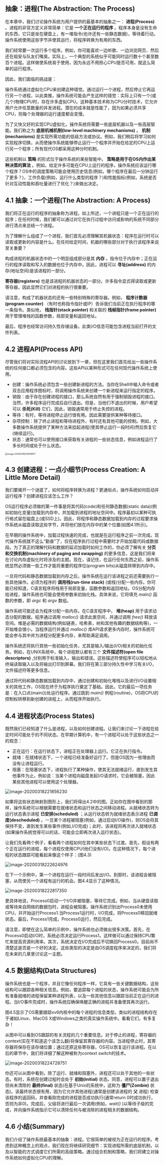 ## 抽象：进程(The Abstraction: The Process)

在本章中，我们讨论操作系统为用户提供的最基本的抽象之一： **进程(Process)** 。进程的非官方定义非常简单：它是 **一个正在运行的程序** 。程序本身是没有生命的东西，它只是坐在硬盘上，有一堆指令(也许还有一些静态数据)，等待着行动。操作系统使用这些字节并使其运行，将程序转换为有用的东西。

我们经常要一次运行多个程序。例如，你可能喜欢一边听歌、一边浏览网页、然后还在祖安与队友们嘴臭。实际上，一个典型的系统似乎可能同时运行数十个甚至数百个进程。这样做使系统易于使用，因为永远不用担心CPU是否可用，就这么简单的运行程序。

因此，我们面临的挑战是：

操作系统通过虚拟化CPU来创建这种错觉。通过运行一个进程，然后停止它再运行另一个进程，以此类推，操作系统可能会产生这样的错觉：实际上只有一个(或几个)物理CPU时，存在许多虚拟CPU。这种基本技术称为CPU分时技术，它允许用户允许任意数量的并发进程。潜在的成本就是性能了，因为如果必须共享CPU，则每个处理器的运行速度都会变慢。

为了又快又好的实现CPU虚拟化，操作系统将需要一些底层机器以及一些高层智能。我们称之为 **底层机械机制(low-level machinery mechanisms)** 。 **机制(mechanisms)** 是实现所需功能的低级方法或协议。例如，我们稍后将学习如何实现程序切换，从而使操作系统能够停止运行一个程序并开始在给定的CPU上运行另一个程序；所有现代OS都采用这种分时机制。

这些机制以 **策略** 的形式位于操作系统的某些智能中。 **策略是用于在OS内作出某种决策的算法** 。例如，给定许多可能在CPU上运行的程序，操作系统应该运行哪个程序？OS中的调度策略可能会使用历史信息(例如，哪个程序在最后一分钟运行了更多？)，工作负载(例如，运行什么类型的程序？)和性能指标(例如，系统是否针对互动性能和吞吐量进行了优化？)来做出决定。

## 4.1 抽象：一个进程(The Abstraction: A Process)

我们将正在运行的程序的抽象称为进程。如上所述，一个进程只是一个正在运行的程序；在任何时候，我们都可以通过对它在执行过程中访问或影响的系统不同部分进行清点来总结一个进程。

为了理解什么组成了一个进程，我们首先必须理解其机器状态：程序在运行时可以读取或更新的内容是什么。在任何给定时间，机器的哪些部分对于执行该程序来说至关重要？

构成进程的机器状态中的一个明显组成部分是其 **内存** 。指令位于内存中；正在运行的程序读取和写入的数据也位于内存中。因此，进程可以 **寻址(address)** 的内存(地址空间)是该进程的一部分。

 **寄存器(registers)** 也是该进程的机器状态的一部分。许多指令显式得读取或更新寄存器，因此显然它们对进程的执行很重要。

请注意，构成了机器状态的还有一些特别特殊的寄存器。例如， **程序计数器(program counter)** （有时也称指令指针或IP）告诉我们当前正在执行程序的哪一条指令。类似地， **栈指针(stack pointer)** 和关联的 **栈帧指针(frame pointer)** 用于管理堆栈的函数参数，局部变量和返回地址。

最后，程序也经常访问持久性存储设备。此类I/O信息可能包含进程当前打开的文件列表。

## 4.2 进程API(Process API)

尽管我们将对实际流程API的讨论放到下一章，但在这里我们首先给出一些操作系统的任何接口都必须包含的内容。这些API以某种形式可在任何现代操作系统上使用。

- 创建：操作系统必须包含一些创建新进程的方法。当你在Shell中输入命令或者双击应用程序图标时，将调用操作系统来创建一个新进程来运行指定的程序。
- 销毁：由于存在创建进程的接口，那么系统自然有用于强制销毁进程的接口。当然，许多程序运行完成后自行退出。但是，当他们不退出的时候，用户希望可以 **杀死(Kill)** 它们，因此，销毁通常用于终止失控的进程。
- 等待：有时，等待进程停止运行很有用。因此需要提供某种等待接口。
- 杂项控制：除了终止进程和等待进程外，有时还有其他可能的控制。例如，大多数操作系统提供了某种方法来挂起进程(使其停止运行一段时间)然后恢复它(继续运行)。
- 状态：通常也可以使用接口来获取有关进程的一些状态信息，例如进程运行了多长时间或处于什么状态。

<img src="image-20200318212659517.png" alt="image-20200318212659517" style="zoom:50%;" />

## 4.3 创建进程：一点小细节(Process Creation: A Little More Detail)

我们要揭开一个谜底了，如何将程序转换为进程？更通俗点，操作系统如何启动并运行程序？创建进程应该怎么工作？

OS运行程序必须做的第一件事是将其代码(code)和任何静态数据(static data)(例如初始化变量)加载到内存中，并加载到进程的地址空间中。程序最初以某种可执行格式留在磁盘上(或SSD上)。因此，将程序和静态数据加载到内存的过程要求操作系统从磁盘读取这些字节，并将他们放在内存中的某个位置(如图4.1所示)。

在早期的操作系统中，加载过程快速的完成，也就是在运行程序之前一次完成。现代操作系统就不这么“勤奋”了，仅在程序执行过程中需要时才开始加载代码或数据段。为了真正的理解代码和数据的延迟加载时如何工作的，你必须了解有关 **分页和交换机制(machinery of paging and swapping)** 的更多信息，这是我们将来在讨论内存虚拟化时将涉及的主题。现在，请记住，在运行任何东西之前，操作系统显然必须做一些工作才能将重要的程序位(program bits)从磁盘转移到内存中。

一旦将代码和静态数据加载到内存之后，操作系统在运行该进程之前还需要执行一些其他操作。必须为程序的 **调用栈(run-time stack)** (或栈)分配一些内存。你可能已经知道，C语言程序将栈用于局部变量，函数参数和返回地址。OS分配内存给进程，操作系统也可能会使用参数来初始化栈。具体来说，它将填充 *main()* 函数的参数，即 *argc* 和 *argv* 数组。

操作系统可能还会为程序分配一些内存。在C语言程序中， **堆(heap)** 用于请求动态分配的数据。程序通过调用 *malloc()* 请求此类空间，并通过调用 *free()* 释放该空间。堆是必需的数据结构(例如链表，哈希表，树和其他有趣的数据结构等)，一开始堆会很小。当程序运行并通过 *malloc()* 库API请求更多内存时，操作系统可能会参与其中并为进程分配更多内存，来帮助满足调用。

操作系统还将执行其他一些初始化任务，尤其是输入/输出(I/O)相关的初始化任务。例如，在UNIX系统中，每个进程默认都有三个 **文件描述符(open file descriptors)** ,分别用于标准输入，输出和错误。这些描述符使程序可以轻松地从终端读取输入以及将输出打印到屏幕。我们将在第三部分持久性中学习有关I/O，文件描述符等更多信息。

通过将代码和静态数据加载到内存中，通过创建和初始化堆栈以及进行I/O设置相关的其他工作，OS现在终于为程序执行奠定了基础。因此，它的最后一项任务是：在入口点(main())处运行程序。通过跳到 *main()* 例程(routine)，OS将CPU的控制权转移到新创建的进程上，从而程序开始执行。

## 4.4 进程状态(Process States)

既然我们已经知道了什么是进程，以及如何创建进程。让我们来讨论一下进程在给定时间可能处于的不同状态。在早期计算机中，有一个进程可以处于这些状态之一的观念：

- 正在运行：在运行状态下，进程正在处理器上运行。它正在执行指令。
- 就绪：在就绪状态下，一个进程已经准备好运行了。但是OS因为一些理由而没有让进程运行。
- 阻塞：在阻塞状态下，进程执行了某种操作，使其无法就绪运行，直到发生其他事件为止。例如说：当某个进程向磁盘发起I/O请求时，它会被阻塞，因此某些其他进程可以使用这个处理器。

![image-20200318221856230](image-20200318221856230.png)

如果将这些状态映射到图形上，我们将得出4.2中的图。正如你在图中看到的那样，操作系统可以根据需要在就绪状态和运行状态之间移动进程。从就绪状态转为运行状态表示进程 **已安排(scheduled)** ；从运行状态转为就绪状态表示进程 **已调度(descheduled)** 。一旦某个进程被阻塞(例如，通过启动I/O操作)，则OS会将其保持不变，直到发生某些事件(例如,I/O完成)；此时，该进程将再次进入就绪状态(如果操作系统觉得可以的话，可能会立即再次进入运行状态)。

让我们先看两个例子，看看两个进程如何在其中某些状态下过渡。首先，假设有两个正在运行的进程，每个进程仅使用CPU(他们没有I/O)。在这种情况下，每个进程的状态跟踪可能看起来像这个样子：(图4.3)

![image-20200318222624976](image-20200318222624976.png)

在下一个示例中，第一个进程在运行一段时间后发出I/O。到那时，该进程会被阻塞，从而使另一个进程有运行的机会。图4.4显示了这种情况。

![image-20200318222817350](image-20200318222817350.png)

更具体地说，Process0启动一个I/O并被阻塞，等待它完成。例如，当从硬盘读取或等待来自网络的数据包时，进程会被阻塞。操作系统识别出Process0未使用CPU，并开始运行Process1.当Process1运行时，I/O完成，将Process0移回就绪状态。最后，Process1完成，Process0运行，然后完成。

请注意，即使在这么简单的示例中，操作系统也必须做出很多决策。首先，在Process0启动I/O时，系统必须决定运行Process1。这样做可以通过保持CPU繁忙来提高资源利用率。其次，系统决定在I/O完成后不切换回Process0。目前尚不清楚这是否是一个好的决定。这些类型的决定是由OS调度程序来决定的，我们将在未来的几章里讨论这一主题。

## 4.5  数据结构(Data Structures)

操作系统也是一个程序，并且它像任何程序一样，它具有一些关键数据结构，这些结构可以跟踪各种相关信息。例如，要追踪每个进程的状态，操作系统可能会为所有准备就绪的进程保留某种进程列表，以及一些其他信息以跟踪当前正在运行的进程。当I/O事件完成时，操作系统应确保唤醒正确的进程并准备使其再次运行。

图4.5显示了OS需要跟踪xv6内核中的每个进程的信息类型。类似的进程结构存在于诸如Linux、MacOS X或Windows之类的真实操作系统中。看看它们，有多复杂！

从图中可以看到OS跟踪的有关流程的几个重要信息。对于停止的进程，寄存器的context(实在不知道这个该怎么翻)将保留其寄存器的内容。当进程停止时，其寄存器将保存在该存储位置；通过还原这些寄存器，OS可以恢复运行该进程。在以后的章节中，我们将详细了解这种被称为context switch的技术。

![image-20200318224728751](image-20200318224728751.png)

你还可以从图中看到，除了运行、就绪和阻塞外，进程还可以处于其他的一些状态。有时，系统在创建过程时会处于 **初始(initial)** 状态。同意，进程可以置于退出但尚未清除的 **最终(final)** 状态(在基于Unix的系统中，这称为 **僵尸(Zombie)** 状态)。该最终状态很有用，因为它允许其他进程(通常是创建该进程的 **父** 进程) 检查该程序的返回码，并查看刚完成的进程是否成功执行(通常return 0时成功执行，否则为非0)。完成后，父级将进行最后一次调用(例如，*wait()* )以等待子级的完成，并向操作系统指示它可以清除任何与被消除的进程相关的数据结构。

## 4.6 小结(Summary)

我们介绍了操作系统最基本的抽象：进程。它很简单的被视为正在运行的程序。考虑到这种概念上的观点，我们现在将继续研究细节：实现进程所需的底层机制，以及以智能的方式调度它们所需的高级策略。通过组合机制和策略，我们将建立对操作系统如何虚拟化CPU的理解。